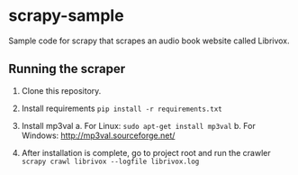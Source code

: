 # scrapy-sample
Sample code for scrapy that scrapes an audio book website called Librivox.

## Running the scraper
1. Clone this repository.
2. Install requirements `pip install -r requirements.txt`
3. Install mp3val
  a. For Linux: `sudo apt-get install mp3val`
  b. For Windows: http://mp3val.sourceforge.net/

4. After installation is complete, go to project root and run the crawler
  `scrapy crawl librivox --logfile librivox.log`